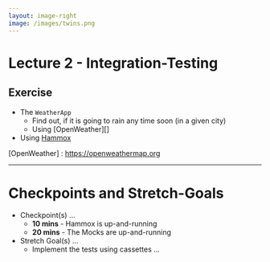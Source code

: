 ```yaml
---
layout: image-right
image: /images/twins.png
---
```


# Lecture 2 - Integration-Testing

## Exercise

* The `WeatherApp`
  * Find out, if it is going to rain any time soon (in a given city)
  * Using [OpenWeather][]
* Using [Hammox][]

[Hammox]: https://github.com/msz/hammox
[OpenWeather] : https://openweathermap.org

<!--

Welcome to the exerices for Lecture 2 ...

-->

---

# Checkpoints and Stretch-Goals

* Checkpoint(s) ...
  * **10 mins** - Hammox is up-and-running
  * **20 mins** - The Mocks are up-and-running
* Stretch Goal(s) ...
  * Implement the tests using cassettes ...

<!--

Notes ...

We will start with a working test that is using Fakes
and will port/migrate this test to using Mocks/Hammox.

The stretch goal is to migrate/port the test to using
cassettes.

-->
